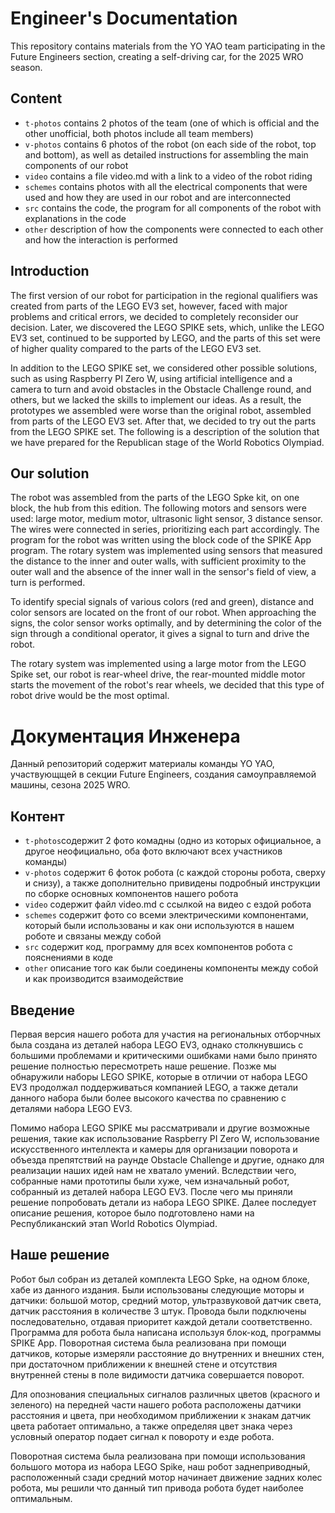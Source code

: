 
Engineer's Documentation
====

 This repository contains materials from the YO YAO team participating in the Future Engineers section, creating a self-driving car, for the 2025 WRO season.

 ## Content

* `t-photos` contains 2 photos of the team (one of which is official and the other unofficial, both photos include all team members)
* `v-photos` contains 6 photos of the robot (on each side of the robot, top and bottom), as well as detailed instructions for assembling the main components of our robot
* `video` contains a file video.md with a link to a video of the robot riding
* `schemes` contains photos with all the electrical components that were used and how they are used in our robot and are interconnected
* `src` contains the code, the program for all components of the robot with explanations in the code
* `other` description of how the components were connected to each other and how the interaction is performed

## Introduction

 The first version of our robot for participation in the regional qualifiers was created from parts of the LEGO EV3 set, however, faced with major problems and critical errors, we decided to completely reconsider our decision. Later, we discovered the LEGO SPIKE sets, which, unlike the LEGO EV3 set, continued to be supported by LEGO, and the parts of this set were of higher quality compared to the parts of the LEGO EV3 set. 
 
 In addition to the LEGO SPIKE set, we considered other possible solutions, such as using Raspberry PI Zero W, using artificial intelligence and a camera to turn and avoid obstacles in the Obstacle Challenge round, and others, but we lacked the skills to implement our ideas. As a result, the prototypes we assembled were worse than the original robot, assembled from parts of the LEGO EV3 set. After that, we decided to try out the parts from the LEGO SPIKE set. The following is a description of the solution that we have prepared for the Republican stage of the World Robotics Olympiad.
 
 ## Our solution   
 
 The robot was assembled from the parts of the LEGO Spke kit, on one block, the hub from this edition. The following motors and sensors were used: large motor, medium motor, ultrasonic light sensor, 3 distance sensor. The wires were connected in series, prioritizing each part accordingly. The program for the robot was written using the block code of the SPIKE App program. The rotary system was implemented using sensors that measured the distance to the inner and outer walls, with sufficient proximity to the outer wall and the absence of the inner wall in the sensor's field of view, a turn is performed.
 
 To identify special signals of various colors (red and green), distance and color sensors are located on the front of our robot. When approaching the signs, the color sensor works optimally, and by determining the color of the sign through a conditional operator, it gives a signal to turn and drive the robot.

 The rotary system was implemented using a large motor from the LEGO Spike set, our robot is rear-wheel drive, the rear-mounted middle motor starts the movement of the robot's rear wheels, we decided that this type of robot drive would be the most optimal.


 Документация Инженера
====

 Данный репозиторий содержит материалы команды YO YAO, участвующщей в секции Future Engineers, создания самоуправляемой машины, сезона 2025 WRO.

 ## Контент

* `t-photos`содержит 2 фото комадны (одно из которых официальное, а другое неофициально, оба фото включают всех участников команды)
* `v-photos` содержит 6 фоток робота (с каждой стороны робота, сверху и снизу), а также дополнительно привидены подробный инструкции по сборке основных компонентов нашего робота
* `video` содержит файл video.md с ссылкой на видео с ездой робота
* `schemes` содержит фото со всеми электрическими компонентами, который были использованы и как они используются в нашем роботе и связаны между собой
* `src` содержит код, программу для всех компонентов робота с пояснениями в коде
* `other` описание того как были соединены компоненты между собой и как производится взаимодействие

 ## Введение

 Первая версия нашего робота для участия на региональных отборчных была создана из деталей набора LEGO EV3, однако столкнувшись с большими проблемами и критическими ошибками нами было принято решение полностью пересмотреть наше решение. Позже мы обнаружили наборы LEGO SPIKE, которые в отличии от набора LEGO EV3 продолжал поддерживаться компанией LEGO, а также детали данного набора были более высокого качества по сравнению с деталями набора LEGO EV3. 
 
 Помимо набора LEGO SPIKE мы рассматривали и другие возможные решения, такие как использование Raspberry PI Zero W, использование искусственного интеллекта и камеры для организации поворота и объезда препятствий на раунде Obstacle Challenge и другие, однако для реализации наших идей нам не хватало умений. Вследствии чего, собранные нами прототипы были хуже, чем изначальный робот, собранный из деталей набора LEGO EV3. После чего мы приняли решение попробовать детали из набора LEGO SPIKE. Далее последует описание решения, которое было подготовлено нами на Республиканский этап World Robotics Olympiad.   
 
 ## Наше решение

 Робот был собран из деталей комплекта LEGO Spke, на одном блоке, хабе из данного издания. Были использованы следующие моторы и датчики: большой мотор, средний мотор, ультразвуковой датчик света, датчик расстояния в количестве 3 штук. Провода были подключены последовательно, отдавая приоритет каждой детали соответственно. Программа для робота была написана используя блок-код, программы SPIKE App. Поворотная система была реализована при помощи датчиков, которые измеряли расстояние до внутренних и внешних стен, при достаточном приближении к внешней стене и отсутствия внутренней стены в поле видимости датчика совершается поворот.
 
 Для опознования специальных сигналов различных цветов (красного и зеленого) на передней части нашего робота расположены датчики расстояния и цвета, при необходимом приближении к знакам датчик цвета работает оптимально, а также определяя цвет знака через условный оператор подает сигнал к повороту и езде робота.  
 
 Поворотная система была реализована при помощи использования большого мотора из набора LEGO Spike, наш робот заднеприводный, расположенный сзади средний мотор начинает движение задних колес робота, мы решили что данный тип привода робота будет наиболее оптимальным.

 
